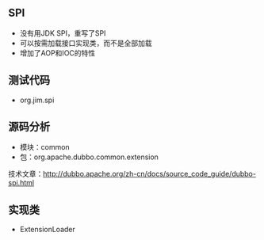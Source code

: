 
## SPI
- 没有用JDK SPI，重写了SPI
- 可以按需加载接口实现类，而不是全部加载
- 增加了AOP和IOC的特性

## 测试代码
- org.jim.spi

## 源码分析
- 模块：common
- 包：org.apache.dubbo.common.extension

技术文章：http://dubbo.apache.org/zh-cn/docs/source_code_guide/dubbo-spi.html

## 实现类
- ExtensionLoader

